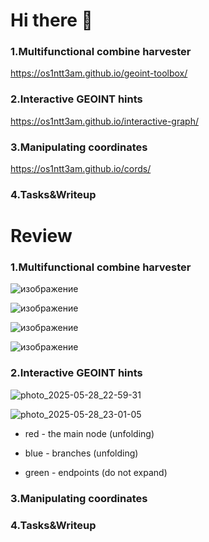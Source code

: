 # Hi there 👋
### 1.Multifunctional combine harvester
https://os1ntt3am.github.io/geoint-toolbox/

### 2.Interactive GEOINT hints
https://os1ntt3am.github.io/interactive-graph/

### 3.Manipulating coordinates
https://os1ntt3am.github.io/cords/

### 4.Tasks&Writeup

# Review

### 1.Multifunctional combine harvester
![изображение](https://github.com/user-attachments/assets/eb4d1174-4268-4d47-bb07-f82b599f35ad)

![изображение](https://github.com/user-attachments/assets/e68fd166-5e1a-4bd1-810d-e7ce4351a86c)

![изображение](https://github.com/user-attachments/assets/dd88ea51-8598-42d2-b8b8-223c962dfdff)

![изображение](https://github.com/user-attachments/assets/a46cf824-3699-4070-b752-6a6307cd7b07)




### 2.Interactive GEOINT hints
![photo_2025-05-28_22-59-31](https://github.com/user-attachments/assets/a9a5bc90-6427-4df0-b999-2d407c997fff)

![photo_2025-05-28_23-01-05](https://github.com/user-attachments/assets/54ffa0a9-9575-4d81-8da0-871b5e679503)

- red - the main node (unfolding)

- blue - branches (unfolding)

- green - endpoints (do not expand)

### 3.Manipulating coordinates

### 4.Tasks&Writeup
